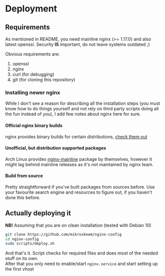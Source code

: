 # Deployment

## Requirements
As mentioned in README, you need mainline nginx (>= 1.17.0) and also latest openssl.
Security **IS** important, do not leave systems outdated ;)

Obvious requirements are:
1) openssl
2) nginx
3) curl (for debugging)
4) git (for cloning this repository)

### Installing newer nginx

While I don't see a reason for describing all the installation steps (you must know how to do things yourself and not
rely on third party scripts doing all the fun instead of you), I add few notes about nginx here for sure.

#### Official nginx binary builds

nginx provides binary builds for certain distributions, [check them out](https://nginx.org/en/linux_packages.html)

#### Unofficial, but distribution supported packages

Arch Linux provides [nginx-mainline](https://www.archlinux.org/packages/community/x86_64/nginx-mainline/) package by themselves, however
it might lag behind mainline releases as it's not maintained by nginx team.

#### Build from source

Pretty straightforward if you've built packages from sources before. Use your favourite search engine and resources to figure out, if you haven't
done this before.

## Actually deploying it

**NB!** Assuming that you are on clean installation (tested with Debian 10)

```sh
git clone https://github.com/mikroskeem/nginx-config
cd nginx-config
sudo scripts/deploy.sh
```

And that's it. Script checks for required files and does most of the needed stuff on its own.  
After that you only need to enable/start `nginx.service` and start setting up the first vhost
